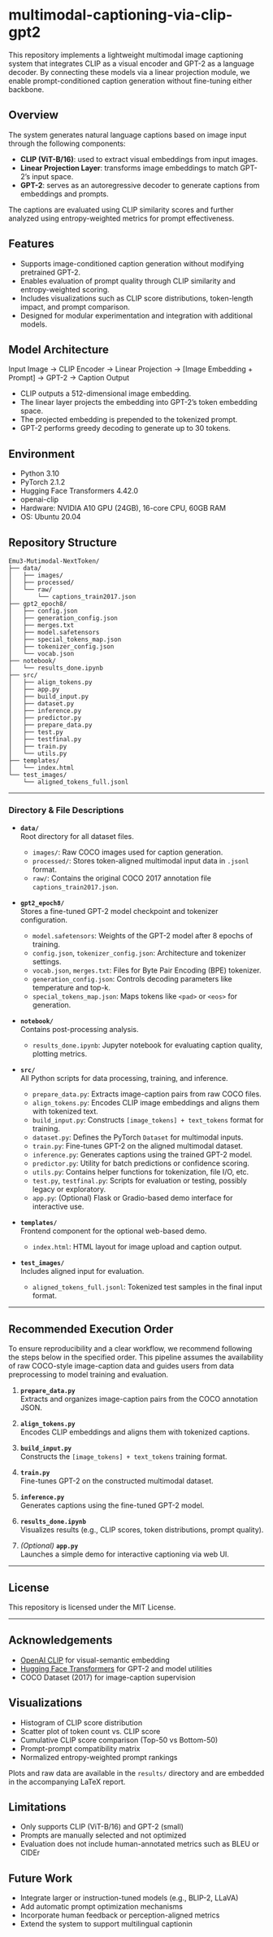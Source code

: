 # multimodal-captioning-via-clip-gpt2

This repository implements a lightweight multimodal image captioning system that integrates CLIP as a visual encoder and GPT-2 as a language decoder. By connecting these models via a linear projection module, we enable prompt-conditioned caption generation without fine-tuning either backbone.


## Overview

The system generates natural language captions based on image input through the following components:

- **CLIP (ViT-B/16)**: used to extract visual embeddings from input images.
- **Linear Projection Layer**: transforms image embeddings to match GPT-2’s input space.
- **GPT-2**: serves as an autoregressive decoder to generate captions from embeddings and prompts.

The captions are evaluated using CLIP similarity scores and further analyzed using entropy-weighted metrics for prompt effectiveness.

## Features

- Supports image-conditioned caption generation without modifying pretrained GPT-2.
- Enables evaluation of prompt quality through CLIP similarity and entropy-weighted scoring.
- Includes visualizations such as CLIP score distributions, token-length impact, and prompt comparison.
- Designed for modular experimentation and integration with additional models.

## Model Architecture
Input Image → CLIP Encoder → Linear Projection → [Image Embedding + Prompt] → GPT-2 → Caption Output

- CLIP outputs a 512-dimensional image embedding.
- The linear layer projects the embedding into GPT-2’s token embedding space.
- The projected embedding is prepended to the tokenized prompt.
- GPT-2 performs greedy decoding to generate up to 30 tokens.

## Environment

- Python 3.10
- PyTorch 2.1.2
- Hugging Face Transformers 4.42.0
- openai-clip
- Hardware: NVIDIA A10 GPU (24GB), 16-core CPU, 60GB RAM
- OS: Ubuntu 20.04


## Repository Structure

```text
Emu3-Mutimodal-NextToken/
├── data/
│   ├── images/
│   ├── processed/
│   └── raw/
│       └── captions_train2017.json
├── gpt2_epoch8/
│   ├── config.json
│   ├── generation_config.json
│   ├── merges.txt
│   ├── model.safetensors
│   ├── special_tokens_map.json
│   ├── tokenizer_config.json
│   └── vocab.json
├── notebook/
│   └── results_done.ipynb
├── src/
│   ├── align_tokens.py
│   ├── app.py
│   ├── build_input.py
│   ├── dataset.py
│   ├── inference.py
│   ├── predictor.py
│   ├── prepare_data.py
│   ├── test.py
│   ├── testfinal.py
│   ├── train.py
│   └── utils.py
├── templates/
│   └── index.html
└── test_images/
    └── aligned_tokens_full.jsonl
```
---

### Directory & File Descriptions

- **`data/`**  
  Root directory for all dataset files.
  - `images/`: Raw COCO images used for caption generation.
  - `processed/`: Stores token-aligned multimodal input data in `.jsonl` format.
  - `raw/`: Contains the original COCO 2017 annotation file `captions_train2017.json`.

- **`gpt2_epoch8/`**  
  Stores a fine-tuned GPT-2 model checkpoint and tokenizer configuration.
  - `model.safetensors`: Weights of the GPT-2 model after 8 epochs of training.
  - `config.json`, `tokenizer_config.json`: Architecture and tokenizer settings.
  - `vocab.json`, `merges.txt`: Files for Byte Pair Encoding (BPE) tokenizer.
  - `generation_config.json`: Controls decoding parameters like temperature and top-k.
  - `special_tokens_map.json`: Maps tokens like `<pad>` or `<eos>` for generation.

- **`notebook/`**  
  Contains post-processing analysis.
  - `results_done.ipynb`: Jupyter notebook for evaluating caption quality, plotting metrics.

- **`src/`**  
  All Python scripts for data processing, training, and inference.
  - `prepare_data.py`: Extracts image-caption pairs from raw COCO files.
  - `align_tokens.py`: Encodes CLIP image embeddings and aligns them with tokenized text.
  - `build_input.py`: Constructs `[image_tokens] + text_tokens` format for training.
  - `dataset.py`: Defines the PyTorch `Dataset` for multimodal inputs.
  - `train.py`: Fine-tunes GPT-2 on the aligned multimodal dataset.
  - `inference.py`: Generates captions using the trained GPT-2 model.
  - `predictor.py`: Utility for batch predictions or confidence scoring.
  - `utils.py`: Contains helper functions for tokenization, file I/O, etc.
  - `test.py`, `testfinal.py`: Scripts for evaluation or testing, possibly legacy or exploratory.
  - `app.py`: (Optional) Flask or Gradio-based demo interface for interactive use.

- **`templates/`**  
  Frontend component for the optional web-based demo.
  - `index.html`: HTML layout for image upload and caption output.

- **`test_images/`**  
  Includes aligned input for evaluation.
  - `aligned_tokens_full.jsonl`: Tokenized test samples in the final input format.

---

## Recommended Execution Order

To ensure reproducibility and a clear workflow, we recommend following the steps below in the specified order. This pipeline assumes the availability of raw COCO-style image-caption data and guides users from data preprocessing to model training and evaluation.

1. **`prepare_data.py`**  
   Extracts and organizes image-caption pairs from the COCO annotation JSON.

2. **`align_tokens.py`**  
   Encodes CLIP embeddings and aligns them with tokenized captions.

3. **`build_input.py`**  
   Constructs the `[image_tokens] + text_tokens` training format.

4. **`train.py`**  
   Fine-tunes GPT-2 on the constructed multimodal dataset.

5. **`inference.py`**  
   Generates captions using the fine-tuned GPT-2 model.

6. **`results_done.ipynb`**  
   Visualizes results (e.g., CLIP scores, token distributions, prompt quality).

7. *(Optional)* **`app.py`**  
   Launches a simple demo for interactive captioning via web UI.

---

## License

This repository is licensed under the MIT License.

---

## Acknowledgements

- [OpenAI CLIP](https://github.com/openai/CLIP) for visual-semantic embedding
- [Hugging Face Transformers](https://huggingface.co/docs/transformers/index) for GPT-2 and model utilities
- COCO Dataset (2017) for image-caption supervision



## Visualizations

- Histogram of CLIP score distribution
- Scatter plot of token count vs. CLIP score
- Cumulative CLIP score comparison (Top-50 vs Bottom-50)
- Prompt-prompt compatibility matrix
- Normalized entropy-weighted prompt rankings

Plots and raw data are available in the `results/` directory and are embedded in the accompanying LaTeX report.

## Limitations

- Only supports CLIP (ViT-B/16) and GPT-2 (small)
- Prompts are manually selected and not optimized
- Evaluation does not include human-annotated metrics such as BLEU or CIDEr

## Future Work

- Integrate larger or instruction-tuned models (e.g., BLIP-2, LLaVA)
- Add automatic prompt optimization mechanisms
- Incorporate human feedback or perception-aligned metrics
- Extend the system to support multilingual captionin



